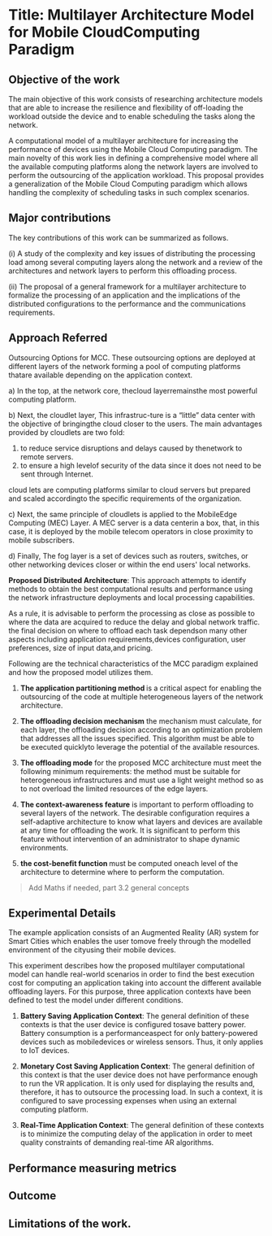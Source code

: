 # Title: Multilayer Architecture Model for Mobile CloudComputing Paradigm

## Objective of the work
The main objective of this work consists of researching architecture models that are able to increase the resilience and flexibility of off-loading the workload outside the device and to enable scheduling the tasks along the network.

A computational model of a multilayer architecture for increasing the performance of devices using the Mobile Cloud Computing paradigm. The main novelty of this work lies in defining a comprehensive model where all the available computing platforms along the network layers are involved to perform the outsourcing of the application workload. This proposal provides a generalization of the Mobile Cloud Computing paradigm which allows handling the complexity of scheduling tasks in such complex scenarios.

## Major contributions
The key contributions of this work can be summarized as follows.

(i) A study of the complexity and key issues of distributing the processing load among several computing layers along the network and a review of the architectures and network layers to perform this offloading process.

(ii) The proposal of a general framework for a multilayer architecture to formalize the processing of an application and the implications of the distributed configurations to the performance and the communications requirements.


## Approach Referred
Outsourcing Options for MCC. These outsourcing options are deployed at different layers of the network forming a pool of computing platforms thatare available depending on the application context.

a) In the top, at the network core, thecloud layerremainsthe most powerful computing platform.

b) Next, the cloudlet layer,  This infrastruc-ture is a “little” data center with the objective of bringingthe cloud closer to the users.
The main advantages provided by cloudlets are two fold:

1. to reduce service disruptions and delays caused by thenetwork to remote servers.
2. to ensure a high levelof security of the data since it does not need to be sent through Internet.

cloud lets are computing platforms similar to cloud servers but prepared and scaled accordingto the specific requirements of the organization.

c) Next, the same principle of cloudlets is applied to the MobileEdge Computing (MEC) Layer. A MEC server is a data centerin a box, that, in this case, it is deployed by the mobile telecom operators in close proximity to mobile subscribers.

d) Finally, The fog layer is a set of devices such as routers, switches, or other networking devices closer or within the end users' local networks.

<b>Proposed Distributed Architecture</b>: This approach attempts to identify methods to obtain the best computational results and performance using the network infrastructure deployments and local processing capabilities.

As a rule, it is advisable to perform the processing as close as possible to where the data are acquired to reduce the delay and global network traffic. the final decision on where to offload each task dependson many other aspects including application requirements,devices configuration, user preferences, size of input data,and pricing. 

Following are the technical characteristics of the MCC paradigm explained and how the proposed model utilizes them.

1. <b>The application partitioning method </b> is a critical aspect for enabling the outsourcing of the code at multiple heterogeneous layers of the network architecture.

2. <b>The offloading decision mechanism</b> the mechanism must calculate, for each layer, the offloading decision according to an optimization problem that addresses all the issues specified. This algorithm must be able to be executed quicklyto leverage the potential of the available resources.

3. <b>The offloading mode</b> for the proposed MCC architecture must meet the following minimum requirements: the method must be suitable for heterogeneous infrastructures and must use a light weight method so as to not overload the limited resources of the edge layers.

4. <b>The context-awareness feature</b> is important to perform offloading to several layers of the network. The desirable configuration requires a self-adaptive architecture to know what layers and devices are available at any time for offloading the work. It is significant to perform this feature without intervention of an administrator to shape dynamic environments.

5. <b>the cost-benefit function </b> must be computed oneach level of the architecture to determine where to perform the computation.

> Add Maths if needed, part 3.2 general concepts

## Experimental Details
The example application consists of an Augmented Reality (AR) system for Smart Cities which enables the user tomove freely through the modelled environment of the cityusing their mobile devices. 

This experiment describes how the proposed multilayer computational model can handle real-world scenarios in order to find the best execution cost for computing an application taking into account the different available offloading layers. For this purpose, three application contexts have been defined to test the model under different conditions.

1. <b>Battery Saving Application Context</b>: The general definition of these contexts is that the user device is configured tosave battery power. Battery consumption is a performanceaspect for only battery-powered devices such as mobiledevices or wireless sensors. Thus, it only applies to IoT devices.

2. <b>Monetary Cost Saving Application Context</b>: The general definition of this context is that the user device does not have performance enough to run the VR application. It is only used for displaying the results and, therefore, it has to outsource the processing load. In such a context, it is configured to save processing expenses when using an external computing platform.

3. <b>Real-Time Application Context</b>: The general definition of these contexts is to minimize the computing delay of the application in order to meet quality constraints of demanding real-time AR algorithms.

## Performance measuring metrics



## Outcome



## Limitations of the work.


